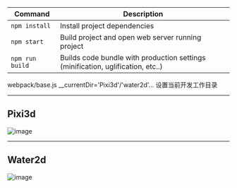 | Command | Description |
|---------|-------------|
| `npm install` | Install project dependencies |
| `npm start` | Build project and open web server running project |
| `npm run build` | Builds code bundle with production settings (minification, uglification, etc..) |

webpack/base.js __currentDir='Pixi3d'/'water2d'...  设置当前开发工作目录

---
## Pixi3d

![image](https://github.com/hanxuebing/gallery/images/pixi3d.gif)

---
## Water2d

![image](https://github.com/hanxuebing/gallery/images/water2d.gif)